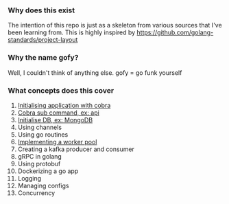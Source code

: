 ### Why does this exist

The intention of this repo is just as a skeleton from various sources that I've been learning from. This is highly inspired by https://github.com/golang-standards/project-layout

### Why the name gofy?

Well, I couldn't think of anything else. gofy = go funk yourself

### What concepts does this cover

1. [Initialising application with cobra](old_stuff/cmd/main.go)
2. [Cobra sub command, ex: api](old_stuff/cmd/api/api.go)
3. [Initialise DB, ex: MongoDB](old_stuff/internal/db/db.go)
4. Using channels
5. Using go routines
6. [Implementing a worker pool](old_stuff/cmd/workers/workers.go)
7. Creating a kafka producer and consumer
8. gRPC in golang
9. Using protobuf
10. Dockerizing a go app
11. Logging
12. Managing configs
13. Concurrency
